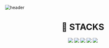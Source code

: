 ![header](https://capsule-render.vercel.app/api?type=Waving&color=gradient&customColorList=14,15,18,28&height=350&section=header&text=%20Hello!%20I'm%20Bora!%20&animation=fadeIn&fontColor=424242&fontSize=90&fontAlign=50&descSize=30)   

<div align=center><h1>🌱 STACKS</h1></div>
<div align=center>
<img src="https://img.shields.io/badge/javascript-F7DF1E?style=flat-squar&logo=javascript&logoColor=white">
<img src="https://img.shields.io/badge/HTML5-E34F26?style=flat-square&logo=HTML5&logoColor=white"/>
<img src="https://img.shields.io/badge/CSS3-1572B6?style=flat-square&logo=CSS3&logoColor=white"/>
<img src="https://img.shields.io/badge/jQuery-0769AD?style=flat-square&logo=jQuery&logoColor=white"/>
<img src="https://img.shields.io/badge/Vue.js-35495E?style=for-the-badge&logo=vuedotjs&logoColor=4FC08D"/>
</div>
</br>
</br>
</br>
